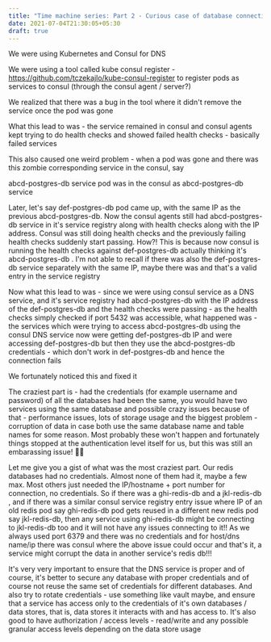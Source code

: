 ```yaml
---
title: "Time machine series: Part 2 - Curious case of database connection failing"
date: 2021-07-04T21:30:05+05:30
draft: true
---
```


We were using Kubernetes and Consul for DNS

We were using a tool called kube consul register - https://github.com/tczekajlo/kube-consul-register to register pods as services to consul (through the consul agent / server?)

We realized that there was a bug in the tool where it didn't remove the service once the pod was gone

What this lead to was - the service remained in consul and consul agents kept trying to do health checks and showed failed health checks - basically failed services

This also caused one weird problem - when a pod was gone and there was this zombie corresponding service in the consul, say

abcd-postgres-db service pod was in the consul as abcd-postgres-db service

Later, let's say def-postgres-db pod came up, with the same IP as the previous abcd-postgres-db. Now the consul agents still had abcd-postgres-db service in it's service registry along with health checks along with the IP address. Consul was still doing health checks and the previously failing health checks suddenly start passing. How?! This is because now consul is running the health checks against def-postgres-db actually thinking it's abcd-postgres-db . I'm not able to recall if there was also the def-postgres-db service separately with the same IP, maybe there was and that's a valid entry in the service registry

Now what this lead to was - since we were using consul service as a DNS service, and it's service registry had abcd-postgres-db with the IP address of the def-postgres-db and the health checks were passing - as the health checks simply checked if port 5432 was accessible, what happened was - the services which were trying to access abcd-postgres-db using the consul DNS service now were getting def-postgres-db IP and were accessing def-postgres-db but then they use the abcd-postgres-db credentials - which don't work in def-postgres-db and hence the connection fails

We fortunately noticed this and fixed it

The craziest part is - had the credentials (for example username and password) of all the databases had been the same, you would have two services using the same database and possible crazy issues because of that - performance issues, lots of storage usage and the biggest problem - corruption of data in case both use the same database name and table names for some reason. Most probably these won't happen and fortunately things stopped at the authentication level itself for us, but this was still an embarassing issue! 🙈😅

Let me give you a gist of what was the most craziest part. Our redis databases had no credentials. Almost none of them had it, maybe a few max. Most others just needed the IP/hostname + port number for connection, no credentials. So if there was a ghi-redis-db and a jkl-redis-db , and if there was a similar consul service registry entry issue where IP of an old redis pod say ghi-redis-db pod gets reused in a different new redis pod say jkl-redis-db, then any service using ghi-redis-db might be connecting to jkl-redis-db too and it will not have any issues connecting to it!! As we always used port 6379 and there was no credentials and for host/dns name/ip there was consul where the above issue could occur and that's it, a service might corrupt the data in another service's redis db!!!

It's very very important to ensure that the DNS service is proper and of course, it's better to secure any database with proper credentials and of course not reuse the same set of credentials for different databases. And also try to rotate credentials - use something like vault maybe, and ensure that a service has access only to the credentials of it's own databases / data stores, that is, data stores it interacts with and has access to. It's also good to have authorization / access levels - read/write and any possible granular access levels depending on the data store usage

